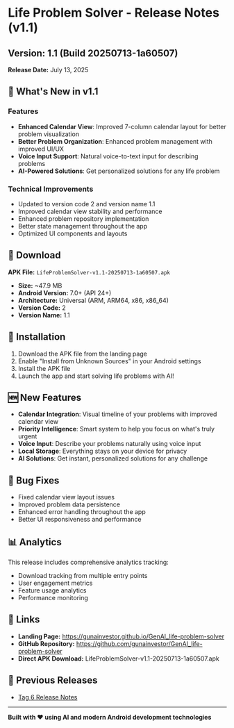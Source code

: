 # Life Problem Solver - Release Notes (v1.1)

## Version: 1.1 (Build 20250713-1a60507)
**Release Date:** July 13, 2025

## 🚀 What's New in v1.1

### Features
- **Enhanced Calendar View**: Improved 7-column calendar layout for better problem visualization
- **Better Problem Organization**: Enhanced problem management with improved UI/UX
- **Voice Input Support**: Natural voice-to-text input for describing problems
- **AI-Powered Solutions**: Get personalized solutions for any life problem

### Technical Improvements
- Updated to version code 2 and version name 1.1
- Improved calendar view stability and performance
- Enhanced problem repository implementation
- Better state management throughout the app
- Optimized UI components and layouts

## 📱 Download

**APK File:** `LifeProblemSolver-v1.1-20250713-1a60507.apk`
- **Size:** ~47.9 MB
- **Android Version:** 7.0+ (API 24+)
- **Architecture:** Universal (ARM, ARM64, x86, x86_64)
- **Version Code:** 2
- **Version Name:** 1.1

## 🔧 Installation

1. Download the APK file from the landing page
2. Enable "Install from Unknown Sources" in your Android settings
3. Install the APK file
4. Launch the app and start solving life problems with AI!

## 🆕 New Features

- **Calendar Integration**: Visual timeline of your problems with improved calendar view
- **Priority Intelligence**: Smart system to help you focus on what's truly urgent
- **Voice Input**: Describe your problems naturally using voice input
- **Local Storage**: Everything stays on your device for privacy
- **AI Solutions**: Get instant, personalized solutions for any challenge

## 🐛 Bug Fixes

- Fixed calendar view layout issues
- Improved problem data persistence
- Enhanced error handling throughout the app
- Better UI responsiveness and performance

## 📊 Analytics

This release includes comprehensive analytics tracking:
- Download tracking from multiple entry points
- User engagement metrics
- Feature usage analytics
- Performance monitoring

## 🔗 Links

- **Landing Page:** https://gunainvestor.github.io/GenAI_life-problem-solver
- **GitHub Repository:** https://github.com/gunainvestor/GenAI_life-problem-solver
- **Direct APK Download:** LifeProblemSolver-v1.1-20250713-1a60507.apk

## 📝 Previous Releases

- [Tag 6 Release Notes](RELEASE_NOTES_TAG6.md)

---

**Built with ❤️ using AI and modern Android development technologies** 